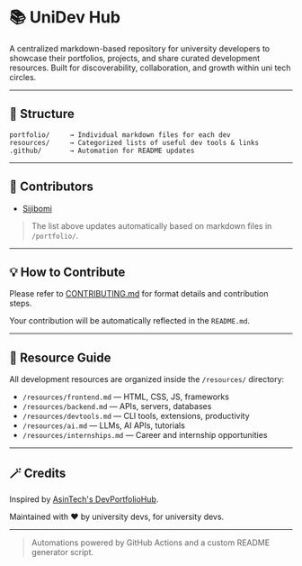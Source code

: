# 📚 UniDev Hub

A centralized markdown-based repository for university developers to showcase their portfolios, projects, and share curated development resources. Built for discoverability, collaboration, and growth within uni tech circles.

---

## 📂 Structure

```
portfolio/     → Individual markdown files for each dev
resources/     → Categorized lists of useful dev tools & links
.github/       → Automation for README updates
```

---

## 👤 Contributors

<!-- CONTRIBUTORS_START -->
- [Sijibomi](./portfolio/sijibomi.md)
<!-- CONTRIBUTORS_END -->

> The list above updates automatically based on markdown files in `/portfolio/`.

---

## 💡 How to Contribute

Please refer to [CONTRIBUTING.md](./CONTRIBUTING.md) for format details and contribution steps.

Your contribution will be automatically reflected in the `README.md`.

---

## 🧰 Resource Guide

All development resources are organized inside the `/resources/` directory:

- `/resources/frontend.md` — HTML, CSS, JS, frameworks
- `/resources/backend.md` — APIs, servers, databases
- `/resources/devtools.md` — CLI tools, extensions, productivity
- `/resources/ai.md` — LLMs, AI APIs, tutorials
- `/resources/internships.md` — Career and internship opportunities

---

## 🪄 Credits

Inspired by [AsinTech's DevPortfolioHub](https://github.com/Asin-Junior-Honore/DevPortfolioHub).

Maintained with ❤️ by university devs, for university devs.

---

> Automations powered by GitHub Actions and a custom README generator script.
